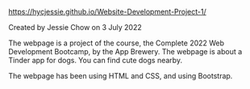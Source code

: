 https://hycjessie.github.io/Website-Development-Project-1/

Created by Jessie Chow on 3 July 2022

The webpage is a project of the course, the Complete 2022 Web Development Bootcamp, by the App Brewery. The webpage is about a Tinder app for dogs. You can find cute dogs nearby.

The webpage has been using HTML and CSS, and using Bootstrap.
